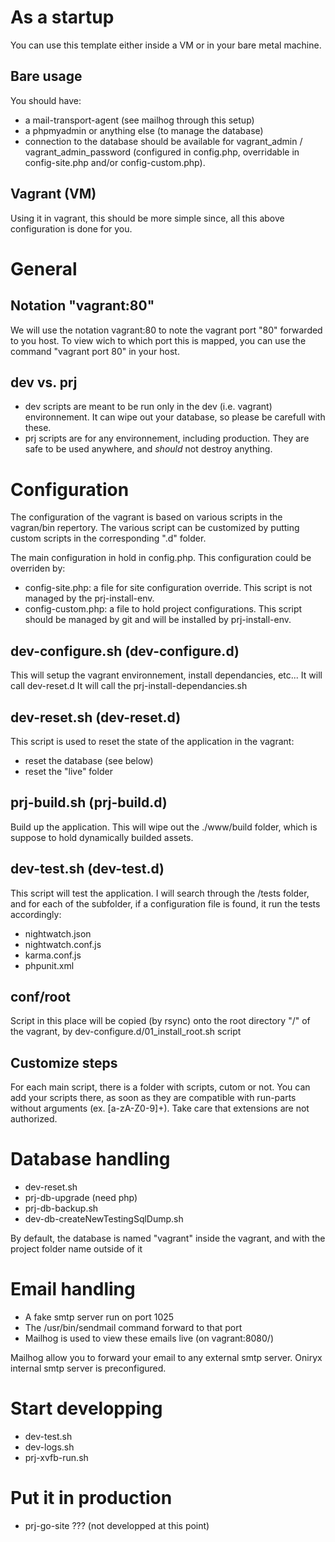 # As a startup
You can use this template either inside a VM or in your bare metal machine.

## Bare usage
You should have:
- a mail-transport-agent (see mailhog through this setup)
- a phpmyadmin or anything else (to manage the database)
- connection to the database should be available for vagrant_admin / vagrant_admin_password (configured in config.php, overridable in config-site.php and/or config-custom.php).

## Vagrant (VM)
Using it in vagrant, this should be more simple since, all this above configuration is done for you.

# General
## Notation "vagrant:80"
We will use the notation vagrant:80 to note the vagrant port "80" forwarded to you host. To view
wich to which port this is mapped, you can use the command "vagrant port 80" in your host.

## dev vs. prj
- dev scripts are meant to be run only in the dev (i.e. vagrant) environnement. It can wipe out your database, so please be carefull with these.
- prj scripts are for any environnement, including production. They are safe to be used anywhere, and *should* not destroy anything.

# Configuration
The configuration of the vagrant is based on various scripts in the vagran/bin repertory. 
The various script can be customized by putting custom scripts in the corresponding ".d" folder.

The main configuration in hold in config.php.
This configuration could be overriden by:
- config-site.php: a file for site configuration override. This script is not managed by the prj-install-env.
- config-custom.php: a file to hold project configurations. This script should be managed by git and will be installed by prj-install-env.

## dev-configure.sh (dev-configure.d)
This will setup the vagrant environnement, install dependancies, etc...
It will call dev-reset.d
It will call the prj-install-dependancies.sh

## dev-reset.sh (dev-reset.d)
This script is used to reset the state of the application in the vagrant:
- reset the database (see below)
- reset the "live" folder

## prj-build.sh (prj-build.d)
Build up the application.
This will wipe out the ./www/build folder, which is suppose to hold dynamically builded assets.

## dev-test.sh (dev-test.d)
This script will test the application. I will search through the /tests folder, and for each of the subfolder, if a configuration file is found, it run the tests accordingly:
- nightwatch.json
- nightwatch.conf.js
- karma.conf.js
- phpunit.xml

## conf/root
Script in this place will be copied (by rsync) onto the root directory "/" of the vagrant, by dev-configure.d/01_install_root.sh script

## Customize steps
For each main script, there is a folder with scripts, cutom or not. You can add your scripts there, as soon as they are compatible with run-parts without arguments (ex. [a-zA-Z0-9]+). Take care that extensions are not authorized.

# Database handling
- dev-reset.sh
- prj-db-upgrade (need php)
- prj-db-backup.sh
- dev-db-createNewTestingSqlDump.sh

By default, the database is named "vagrant" inside the vagrant, and with the project folder name outside of it

# Email handling
- A fake smtp server run on port 1025
- The /usr/bin/sendmail command forward to that port
- Mailhog is used to view these emails live (on vagrant:8080/)

Mailhog allow you to forward your email to any external smtp server. Oniryx internal smtp server is preconfigured.

# Start developping
- dev-test.sh
- dev-logs.sh
- prj-xvfb-run.sh

# Put it in production
- prj-go-site ??? (not developped at this point)
